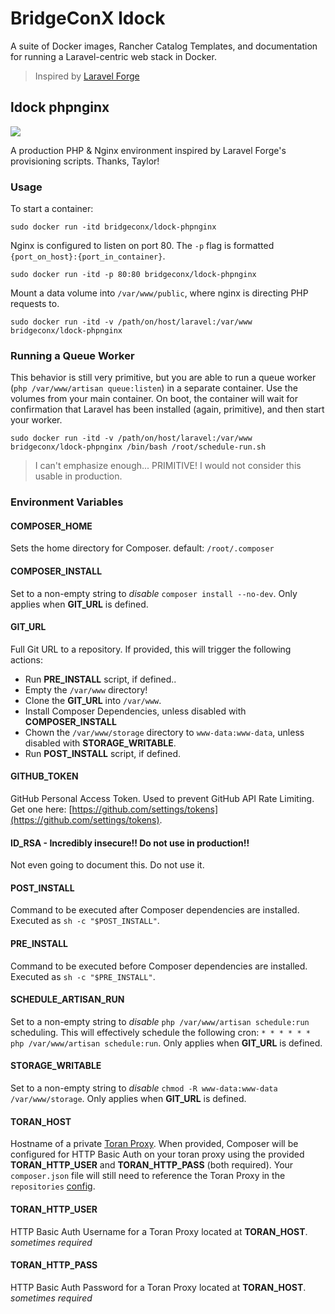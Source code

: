 # BridgeConX ldock

A suite of Docker images, Rancher Catalog Templates, and documentation for running a Laravel-centric web stack in Docker.

> Inspired by [Laravel Forge](https://forge.laravel.com)

## ldock phpnginx

![](http://dockeri.co/image/bridgeconx/ldock-phpnginx)

A production PHP & Nginx environment inspired by Laravel Forge's provisioning scripts. Thanks, Taylor!

### Usage

To start a container:

```
sudo docker run -itd bridgeconx/ldock-phpnginx
```

Nginx is configured to listen on port 80. The `-p` flag is formatted `{port_on_host}:{port_in_container}`.

```
sudo docker run -itd -p 80:80 bridgeconx/ldock-phpnginx
```

Mount a data volume into `/var/www/public`, where nginx is directing PHP requests to.

```
sudo docker run -itd -v /path/on/host/laravel:/var/www bridgeconx/ldock-phpnginx
```

### Running a Queue Worker

This behavior is still very primitive, but you are able to run a queue worker (`php /var/www/artisan queue:listen`) in a separate container. Use the volumes from your main container. On boot, the container will wait for confirmation that Laravel has been installed (again, primitive), and then start your worker.

```
sudo docker run -itd -v /path/on/host/laravel:/var/www bridgeconx/ldock-phpnginx /bin/bash /root/schedule-run.sh
```

> I can't emphasize enough... PRIMITIVE! I would not consider this usable in production.

### Environment Variables

#### **COMPOSER_HOME**

Sets the home directory for Composer. default: `/root/.composer`

#### **COMPOSER_INSTALL**

Set to a non-empty string to *disable* `composer install --no-dev`. Only applies when **GIT_URL** is defined.

#### **GIT_URL**

Full Git URL to a repository. If provided, this will trigger the following actions:

- Run **PRE_INSTALL** script, if defined..
- Empty the `/var/www` directory!
- Clone the **GIT_URL** into `/var/www`.
- Install Composer Dependencies, unless disabled with **COMPOSER_INSTALL**
- Chown the `/var/www/storage` directory to `www-data:www-data`, unless disabled with **STORAGE_WRITABLE**.
- Run **POST_INSTALL** script, if defined.

#### **GITHUB_TOKEN**

GitHub Personal Access Token. Used to prevent GitHub API Rate Limiting. Get one here: [https://github.com/settings/tokens](https://github.com/settings/tokens).

#### **ID_RSA** - Incredibly insecure!! Do not use in production!!

Not even going to document this. Do not use it.

#### **POST_INSTALL**

Command to be executed after Composer dependencies are installed. Executed as `sh -c "$POST_INSTALL"`.

#### **PRE_INSTALL**

Command to be executed before Composer dependencies are installed. Executed as `sh -c "$PRE_INSTALL"`.

#### **SCHEDULE_ARTISAN_RUN**

Set to a non-empty string to *disable* `php /var/www/artisan schedule:run` scheduling. This will effectively schedule the following cron: `* * * * * * php /var/www/artisan schedule:run`. Only applies when **GIT_URL** is defined.

#### **STORAGE_WRITABLE**

Set to a non-empty string to *disable* `chmod -R www-data:www-data /var/www/storage`. Only applies when **GIT_URL** is defined.

#### **TORAN_HOST**

Hostname of a private [Toran Proxy](https://toranproxy.com/). When provided, Composer will be configured for HTTP Basic Auth on your toran proxy using the provided **TORAN_HTTP_USER** and **TORAN_HTTP_PASS** (both required). Your `composer.json` file will still need to reference the Toran Proxy in the `repositories` [config](https://getcomposer.org/doc/articles/handling-private-packages-with-satis.md#setup).

#### **TORAN_HTTP_USER**

HTTP Basic Auth Username for a Toran Proxy located at **TORAN_HOST**. *sometimes required*

#### **TORAN_HTTP_PASS**

HTTP Basic Auth Password for a Toran Proxy located at **TORAN_HOST**. *sometimes required*

